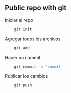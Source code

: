## Public repo with git

Iniciar el repo
```bash
    git init
```
Agregar todos los archivos
```bash
    git add .
```
Hacer un commit
```bash
    git commit -m 'commit'
```
Publicar los cambios
```bash
    git push
```
